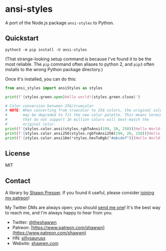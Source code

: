 # ansi-styles

A port of the Node.js package `ansi-styles` to Python.

## Quickstart

```
python3 -m pip install -U ansi-styles
```

(That strange-looking setup command is because I've found it to be the most reliable. The `pip` command often aliases to python 2, and `pip3` often installs to the wrong Python package directory.)

Once it's installed, you can do this:

```py
from ansi_styles import ansiStyles as styles

print(f'{styles.green.open}Hello world!{styles.green.close}')

# Color conversion between 256/truecolor
# NOTE: When converting from truecolor to 256 colors, the original color
#       may be degraded to fit the new color palette. This means terminals
#       that do not support 16 million colors will best-match the
#       original color.
print(f'{styles.color.ansi(styles.rgbToAnsi(199, 20, 250))}Hello World{styles.color.close}')
print(f'{styles.color.ansi256(styles.rgbToAnsi256(199, 20, 250))}Hello World{styles.color.close}')
print(f'{styles.color.ansi16m(*styles.hexToRgb("#abcdef"))}Hello World{styles.color.close}')
```

## License

MIT

## Contact

A library by [Shawn Presser](https://www.shawwn.com). If you found it useful, please consider [joining my patreon](https://www.patreon.com/shawwn)!

My Twitter DMs are always open; you should [send me one](https://twitter.com/theshawwn)! It's the best way to reach me, and I'm always happy to hear from you.

- Twitter: [@theshawwn](https://twitter.com/theshawwn)
- Patreon: [https://www.patreon.com/shawwn](https://www.patreon.com/shawwn)
- HN: [sillysaurusx](https://news.ycombinator.com/threads?id=sillysaurusx)
- Website: [shawwn.com](https://www.shawwn.com)

